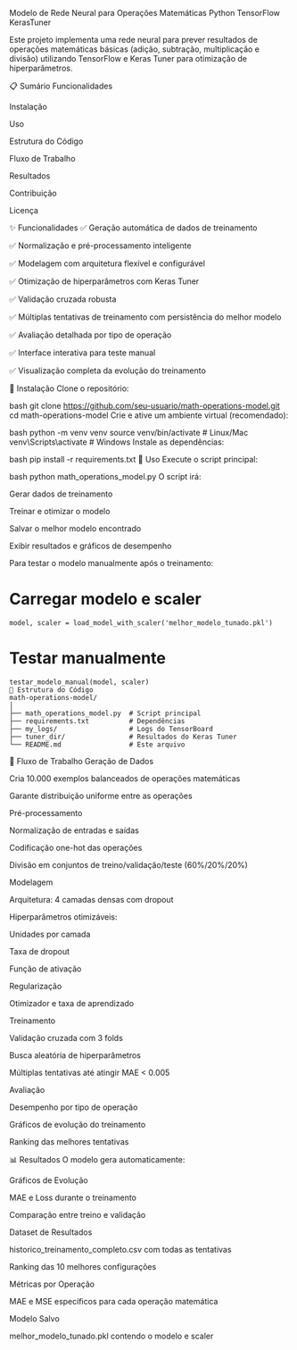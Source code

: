 Modelo de Rede Neural para Operações Matemáticas
Python
TensorFlow
KerasTuner

Este projeto implementa uma rede neural para prever resultados de operações matemáticas básicas (adição, subtração, multiplicação e divisão) utilizando TensorFlow e Keras Tuner para otimização de hiperparâmetros.

📋 Sumário
Funcionalidades

Instalação

Uso

Estrutura do Código

Fluxo de Trabalho

Resultados

Contribuição

Licença

✨ Funcionalidades
✅ Geração automática de dados de treinamento

✅ Normalização e pré-processamento inteligente

✅ Modelagem com arquitetura flexível e configurável

✅ Otimização de hiperparâmetros com Keras Tuner

✅ Validação cruzada robusta

✅ Múltiplas tentativas de treinamento com persistência do melhor modelo

✅ Avaliação detalhada por tipo de operação

✅ Interface interativa para teste manual

✅ Visualização completa da evolução do treinamento

🔧 Instalação
Clone o repositório:

bash
git clone https://github.com/seu-usuario/math-operations-model.git
cd math-operations-model
Crie e ative um ambiente virtual (recomendado):

bash
python -m venv venv
source venv/bin/activate  # Linux/Mac
venv\Scripts\activate     # Windows
Instale as dependências:

bash
pip install -r requirements.txt
🚀 Uso
Execute o script principal:

bash
python math_operations_model.py
O script irá:

Gerar dados de treinamento

Treinar e otimizar o modelo

Salvar o melhor modelo encontrado

Exibir resultados e gráficos de desempenho

Para testar o modelo manualmente após o treinamento:


# Carregar modelo e scaler
    model, scaler = load_model_with_scaler('melhor_modelo_tunado.pkl')

# Testar manualmente
    testar_modelo_manual(model, scaler)
    📂 Estrutura do Código
    math-operations-model/
    │
    ├── math_operations_model.py  # Script principal
    ├── requirements.txt          # Dependências
    ├── my_logs/                  # Logs do TensorBoard
    ├── tuner_dir/                # Resultados do Keras Tuner
    └── README.md                 # Este arquivo
    
🔄 Fluxo de Trabalho
Geração de Dados

Cria 10.000 exemplos balanceados de operações matemáticas

Garante distribuição uniforme entre as operações

Pré-processamento

Normalização de entradas e saídas

Codificação one-hot das operações

Divisão em conjuntos de treino/validação/teste (60%/20%/20%)

Modelagem

Arquitetura: 4 camadas densas com dropout

Hiperparâmetros otimizáveis:

Unidades por camada

Taxa de dropout

Função de ativação

Regularização

Otimizador e taxa de aprendizado

Treinamento

Validação cruzada com 3 folds

Busca aleatória de hiperparâmetros

Múltiplas tentativas até atingir MAE < 0.005

Avaliação

Desempenho por tipo de operação

Gráficos de evolução do treinamento

Ranking das melhores tentativas

📊 Resultados
O modelo gera automaticamente:

Gráficos de Evolução

MAE e Loss durante o treinamento

Comparação entre treino e validação

Dataset de Resultados

historico_treinamento_completo.csv com todas as tentativas

Ranking das 10 melhores configurações

Métricas por Operação

MAE e MSE específicos para cada operação matemática

Modelo Salvo

melhor_modelo_tunado.pkl contendo o modelo e scaler
